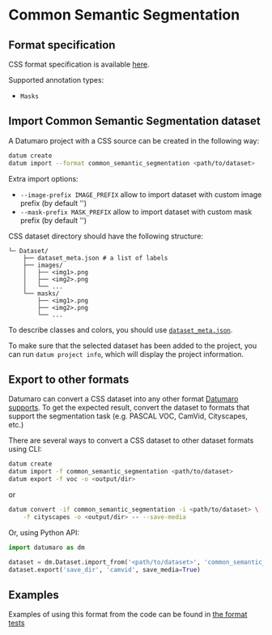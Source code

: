 # Common Semantic Segmentation

## Format specification

CSS format specification is available [here](https://github.com/openvinotoolkit/open_model_zoo/blob/master/tools/accuracy_checker/openvino/tools/accuracy_checker/annotation_converters/README.md#supported-converters).

Supported annotation types:
- `Masks`

## Import Common Semantic Segmentation dataset

A Datumaro project with a CSS source can be created in the following way:

``` bash
datum create
datum import --format common_semantic_segmentation <path/to/dataset>
```

Extra import options:
- `--image-prefix IMAGE_PREFIX` allow to import dataset with custom image prefix
  (by default '')
- `--mask-prefix MASK_PREFIX` allow to import dataset with custom mask prefix
  (by default '')

CSS dataset directory should have the following structure:

<!--lint disable fenced-code-flag-->
```
└─ Dataset/
    ├── dataset_meta.json # a list of labels
    ├── images/
    │   ├── <img1>.png
    │   ├── <img2>.png
    │   └── ...
    └── masks/
        ├── <img1>.png
        ├── <img2>.png
        └── ...
```

To describe classes and colors, you should use [`dataset_meta.json`](/docs/data-formats/supported_formats.md#dataset-meta-info-file).

To make sure that the selected dataset has been added to the project, you can
run `datum project info`, which will display the project information.

## Export to other formats

Datumaro can convert a CSS dataset into any other format [Datumaro supports](/docs/data-formats/supported_formats/).
To get the expected result, convert the dataset to formats
that support the segmentation task (e.g. PASCAL VOC, CamVid, Cityscapes, etc.)

There are several ways to convert a CSS dataset to other dataset
formats using CLI:

``` bash
datum create
datum import -f common_semantic_segmentation <path/to/dataset>
datum export -f voc -o <output/dir>
```
or
``` bash
datum convert -if common_semantic_segmentation -i <path/to/dataset> \
    -f cityscapes -o <output/dir> -- --save-media
```

Or, using Python API:

```python
import datumaro as dm

dataset = dm.Dataset.import_from('<path/to/dataset>', 'common_semantic_segmentation')
dataset.export('save_dir', 'camvid', save_media=True)
```

## Examples

Examples of using this format from the code can be found in
[the format tests](https://github.com/openvinotoolkit/datumaro/blob/develop/tests/unit/data_formats/test_common_semantic_segmentation_format.py)

